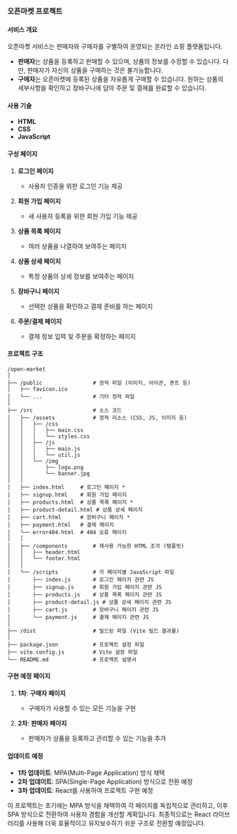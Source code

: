 ### 오픈마켓 프로젝트

#### 서비스 개요

오픈마켓 서비스는 판매자와 구매자를 구별하여 운영되는 온라인 쇼핑 플랫폼입니다.

- **판매자**는 상품을 등록하고 판매할 수 있으며, 상품의 정보를 수정할 수 있습니다. 다만, 판매자가 자신의 상품을 구매하는 것은 불가능합니다.
- **구매자**는 오픈마켓에 등록된 상품을 자유롭게 구매할 수 있습니다. 원하는 상품의 세부사항을 확인하고 장바구니에 담아 주문 및 결제를 완료할 수 있습니다.

#### 사용 기술

- **HTML**
- **CSS**
- **JavaScript**

#### 구성 페이지

1. **로그인 페이지**

   - 사용자 인증을 위한 로그인 기능 제공

2. **회원 가입 페이지**

   - 새 사용자 등록을 위한 회원 가입 기능 제공

3. **상품 목록 페이지**

   - 여러 상품을 나열하여 보여주는 페이지

4. **상품 상세 페이지**

   - 특정 상품의 상세 정보를 보여주는 페이지

5. **장바구니 페이지**

   - 선택한 상품을 확인하고 결제 준비를 하는 페이지

6. **주문/결제 페이지**
   - 결제 정보 입력 및 주문을 확정하는 페이지

#### 프로젝트 구조

```
/open-market
│
├── /public                # 정적 파일 (이미지, 아이콘, 폰트 등)
│   ├── favicon.ico
│   └── ...                # 기타 정적 파일
│
├── /src                   # 소스 코드
│   ├── /assets            # 정적 리소스 (CSS, JS, 이미지 등)
│   │   ├── /css
│   │   │   ├── main.css
│   │   │   └── styles.css
│   │   ├── /js
│   │   │   ├── main.js
│   │   │   └── util.js
│   │   └── /img
│   │       ├── logo.png
│   │       └── banner.jpg
│   │
│   ├── index.html     # 로그인 페이지 *
│   ├── signup.html    # 회원 가입 페이지
│   ├── products.html  # 상품 목록 페이지 *
│   ├── product-detail.html # 상품 상세 페이지
│   ├── cart.html      # 장바구니 페이지 *
│   ├── payment.html   # 결제 페이지
│   └── error404.html  # 404 오류 페이지
│   │
│   ├── /components        # 재사용 가능한 HTML 조각 (템플릿)
│   │   ├── header.html
│   │   └── footer.html
│   │
│   └── /scripts           # 각 페이지별 JavaScript 파일
│       ├── index.js       # 로그인 페이지 관련 JS
│       ├── signup.js      # 회원 가입 페이지 관련 JS
│       ├── products.js    # 상품 목록 페이지 관련 JS
│       ├── product-detail.js # 상품 상세 페이지 관련 JS
│       ├── cart.js        # 장바구니 페이지 관련 JS
│       └── payment.js     # 결제 페이지 관련 JS
│
├── /dist                  # 빌드된 파일 (Vite 빌드 결과물)
│
├── package.json           # 프로젝트 설정 파일
├── vite.config.js         # Vite 설정 파일
└── README.md              # 프로젝트 설명서
```

#### 구현 예정 페이지

1. **1차**: **구매자 페이지**

   - 구매자가 사용할 수 있는 모든 기능을 구현

2. **2차**: **판매자 페이지**
   - 판매자가 상품을 등록하고 관리할 수 있는 기능을 추가

#### 업데이트 예정

- **1차 업데이트**: MPA(Multi-Page Application) 방식 채택
- **2차 업데이트**: SPA(Single-Page Application) 방식으로 전환 예정
- **3차 업데이트**: React를 사용하여 프로젝트 구현 예정

이 프로젝트는 초기에는 MPA 방식을 채택하여 각 페이지를 독립적으로 관리하고, 이후 SPA 방식으로 전환하여 사용자 경험을 개선할 계획입니다. 최종적으로는 React 라이브러리를 사용해 더욱 효율적이고 유지보수하기 쉬운 구조로 전환할 예정입니다.
